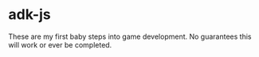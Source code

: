 adk-js
======

These are my first baby steps into game development. No guarantees this will work or ever be completed.
